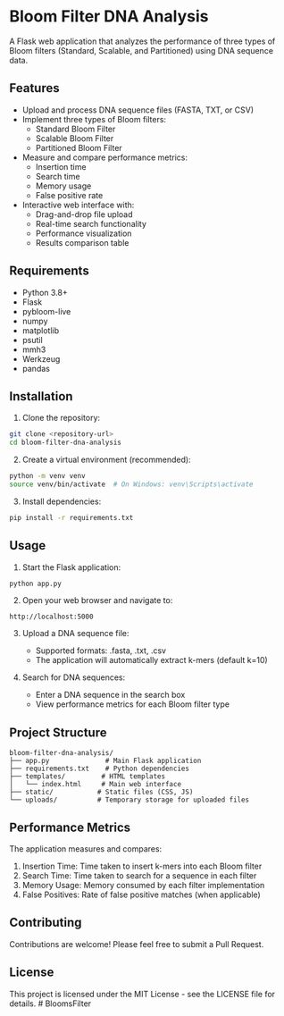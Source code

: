 # Bloom Filter DNA Analysis

A Flask web application that analyzes the performance of three types of Bloom filters (Standard, Scalable, and Partitioned) using DNA sequence data.

## Features

- Upload and process DNA sequence files (FASTA, TXT, or CSV)
- Implement three types of Bloom filters:
  - Standard Bloom Filter
  - Scalable Bloom Filter
  - Partitioned Bloom Filter
- Measure and compare performance metrics:
  - Insertion time
  - Search time
  - Memory usage
  - False positive rate
- Interactive web interface with:
  - Drag-and-drop file upload
  - Real-time search functionality
  - Performance visualization
  - Results comparison table

## Requirements

- Python 3.8+
- Flask
- pybloom-live
- numpy
- matplotlib
- psutil
- mmh3
- Werkzeug
- pandas

## Installation

1. Clone the repository:
```bash
git clone <repository-url>
cd bloom-filter-dna-analysis
```

2. Create a virtual environment (recommended):
```bash
python -m venv venv
source venv/bin/activate  # On Windows: venv\Scripts\activate
```

3. Install dependencies:
```bash
pip install -r requirements.txt
```

## Usage

1. Start the Flask application:
```bash
python app.py
```

2. Open your web browser and navigate to:
```
http://localhost:5000
```

3. Upload a DNA sequence file:
   - Supported formats: .fasta, .txt, .csv
   - The application will automatically extract k-mers (default k=10)

4. Search for DNA sequences:
   - Enter a DNA sequence in the search box
   - View performance metrics for each Bloom filter type

## Project Structure

```
bloom-filter-dna-analysis/
├── app.py              # Main Flask application
├── requirements.txt    # Python dependencies
├── templates/         # HTML templates
│   └── index.html     # Main web interface
├── static/           # Static files (CSS, JS)
└── uploads/          # Temporary storage for uploaded files
```

## Performance Metrics

The application measures and compares:

1. Insertion Time: Time taken to insert k-mers into each Bloom filter
2. Search Time: Time taken to search for a sequence in each filter
3. Memory Usage: Memory consumed by each filter implementation
4. False Positives: Rate of false positive matches (when applicable)

## Contributing

Contributions are welcome! Please feel free to submit a Pull Request.

## License

This project is licensed under the MIT License - see the LICENSE file for details. #   B l o o m s F i l t e r  
 